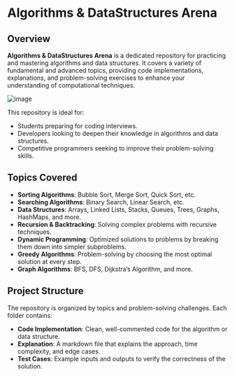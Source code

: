 # Algorithms & DataStructures Arena

## Overview

**Algorithms & DataStructures Arena** is a dedicated repository for practicing and mastering algorithms and data structures. It covers a variety of fundamental and advanced topics, providing code implementations, explanations, and problem-solving exercises to enhance your understanding of computational techniques.

![image](https://github.com/user-attachments/assets/c28c473e-1bed-4cf5-9efd-579f332f470b)


This repository is ideal for:
- Students preparing for coding interviews.
- Developers looking to deepen their knowledge in algorithms and data structures.
- Competitive programmers seeking to improve their problem-solving skills.

## Topics Covered

- **Sorting Algorithms**: Bubble Sort, Merge Sort, Quick Sort, etc.
- **Searching Algorithms**: Binary Search, Linear Search, etc.
- **Data Structures**: Arrays, Linked Lists, Stacks, Queues, Trees, Graphs, HashMaps, and more.
- **Recursion & Backtracking**: Solving complex problems with recursive techniques.
- **Dynamic Programming**: Optimized solutions to problems by breaking them down into simpler subproblems.
- **Greedy Algorithms**: Problem-solving by choosing the most optimal solution at every step.
- **Graph Algorithms**: BFS, DFS, Dijkstra’s Algorithm, and more.

## Project Structure

The repository is organized by topics and problem-solving challenges. Each folder contains:
- **Code Implementation**: Clean, well-commented code for the algorithm or data structure.
- **Explanation**: A markdown file that explains the approach, time complexity, and edge cases.
- **Test Cases**: Example inputs and outputs to verify the correctness of the solution.

